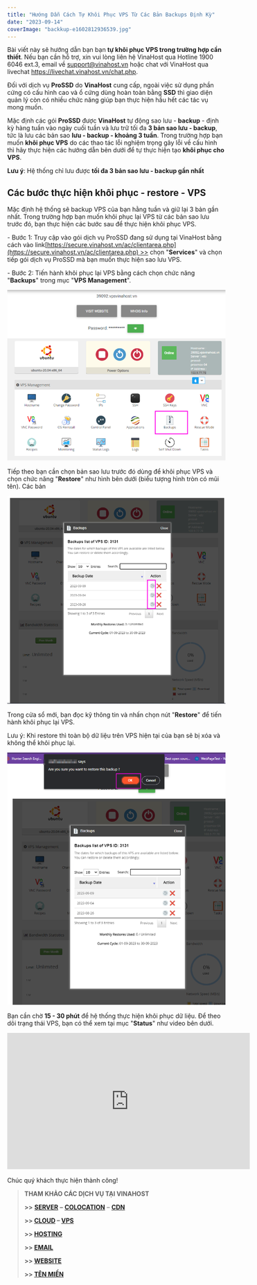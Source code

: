 ```yaml
---
title: "Hướng Dẫn Cách Tự Khôi Phục VPS Từ Các Bản Backups Định Kỳ"
date: "2023-09-14"
coverImage: "backkup-e1602812936539.jpg"
---
```


Bài viết này sẽ hướng dẫn bạn bạn **tự khôi phục VPS trong trường hợp cần thiết**. Nếu bạn cần hỗ trợ, xin vui lòng liên hệ VinaHost qua Hotline 1900 6046 ext.3, email về support@vinahost.vn hoặc chat với VinaHost qua livechat https://livechat.vinahost.vn/chat.php.

Đối với dịch vụ **ProSSD** do **VinaHost** cung cấp, ngoài việc sử dụng phần cứng có cấu hình cao và ổ cứng dùng hoàn toàn bằng **SSD** thì giao diện quản lý còn có nhiều chức năng giúp bạn thực hiện hầu hết các tác vụ mong muốn.

Mặc định các gói **ProSSD** được **VinaHost** tự động sao lưu - **backup** - định kỳ hàng tuần vào ngày cuối tuần và lưu trữ tối đa **3 bản sao lưu - backup**, tức là lưu các bản sao **lưu - backup - khoảng 3 tuần**. Trong trường hợp bạn muốn **khôi phục VPS** do các thao tác lỗi nghiệm trọng gây lỗi về cấu hình thì hãy thực hiện các hướng dẫn bên dưới để tự thực hiện tạo **khôi phục cho VPS**.

**Lưu ý**: Hệ thống chỉ lưu được **tối đa 3 bản sao lưu - backup gần nhất**

## Các bước thực hiện khôi phục - restore - VPS

Mặc định hệ thống sẽ backup VPS của bạn hằng tuần và giữ lại 3 bản gần nhất. Trong trường hợp bạn muốn khôi phục lại VPS từ các bản sao lưu trước đó, bạn thực hiện các bước sau để thực hiện khôi phục VPS.

\- Bước 1: Truy cập vào gói dịch vụ ProSSD đang sử dụng tại VinaHost bằng cách vào link[https://secure.vinahost.vn/ac/clientarea.php](https://secure.vinahost.vn/ac/clientarea.php) >> chọn "**Services**" và chọn tiếp gói dịch vụ ProSSD mà bạn muốn thực hiện sao lưu VPS.  

\- Bước 2: Tiến hành khôi phục lại VPS bằng cách chọn chức năng "**Backups**" trong mục "**VPS Management**".

![Hướng Dẫn Cách Tự Sao Lưu Và Khôi Phục VPS](images/khoi-phuc-vps-1.png)

Tiếp theo bạn cần chọn bản sao lưu trước đó dùng để khôi phục VPS và chọn chức năng "**Restore**" như hình bên dưới (biểu tượng hình tròn có mũi tên). Các bản 

![Hướng Dẫn Cách Tự Sao Lưu Và Khôi Phục VPS](images/khoi-phuc-vps-2.png)

Trong cửa sổ mới, bạn đọc kỹ thông tin và nhấn chọn nút "**Restore**" để tiến hành khôi phục lại VPS.

Lưu ý: Khi restore thì toàn bộ dữ liệu trên VPS hiện tại của bạn sẽ bị xóa và không thể khôi phục lại.

![Hướng Dẫn Cách Tự Sao Lưu Và Khôi Phục VPS](images/khoi-phuc-vps-3.png)

Bạn cần chờ **15 - 30 phút** để hệ thống thực hiện khôi phục dữ liệu. Để theo dõi trạng thái VPS, bạn có thể xem tại mục "**Status**" như video bên dưới.

<iframe title="YouTube video player" src="https://www.youtube.com/embed/ztSFidFQ0us" width="560" height="315" frameborder="0" allowfullscreen="allowfullscreen"></iframe>

Chúc quý khách thực hiện thành công!

> **THAM KHẢO CÁC DỊCH VỤ TẠI VINAHOST**
> 
> **\>>** [**SERVER**](https://vinahost.vn/thue-may-chu-rieng/) **–** [**COLOCATION**](https://vinahost.vn/colocation.html) – [**CDN**](https://vinahost.vn/dich-vu-cdn-chuyen-nghiep)
> 
> **\>> [CLOUD](https://vinahost.vn/cloud-server-gia-re/) – [VPS](https://vinahost.vn/vps-ssd-chuyen-nghiep/)**
> 
> **\>> [HOSTING](https://vinahost.vn/wordpress-hosting)**
> 
> **\>> [EMAIL](https://vinahost.vn/email-hosting)**
> 
> **\>> [WEBSITE](http://vinawebsite.vn/)**
> 
> **\>> [TÊN MIỀN](https://vinahost.vn/ten-mien-gia-re/)**
